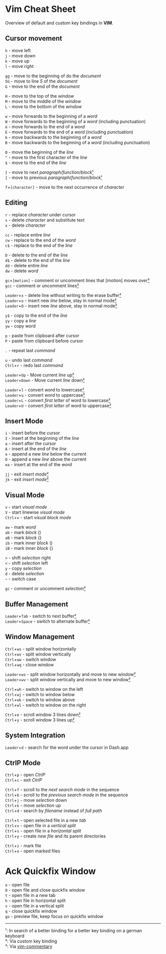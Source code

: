 # Vim Cheat Sheet
Overview of default and custom key bindings in **VIM**.

## Cursor movement

`h` - move left  
`j` - move down  
`k` - move up  
`l` - move right

`gg` - move to the beginning of do the *document*  
`5G` - move to line *5* of the *document*  
`G` - move to the end of the *document*

`H` - move to the top of the *window*  
`M` - move to the middle of the *window*  
`L` - move to the bottom of the *window*

`w` - move forwards to the beginning of a *word*  
`W` - move forwards to the beginning of a *word* (including punctuation)  
`e` - move forwards to the end of a *word*  
`E` - move forwards to the end of a *word* (including punctuation)  
`b` - move backwards to the beginning of a *word*  
`B` - move backwards to the beginning of a *word* (including punctuation)

`0` - move the beginning of the *line*  
`^` - move to the first character of the *line*  
`$` - move to the end of the *line*

`}` - move to next *paragraph*/*function*/*block*[¹](#todo)  
`{` - move to previous *paragraph*/*function*/*block*[¹](#todo)  

`f`+`[character]` - move to the next occurrence of *character*  

## Editing

`r` - replace *character* under cursor  
`s` - delete *character* and substitute text  
`x` - delete *character*  

`cc` - replace entire *line*  
`cw` - replace to the end of the *word*  
`c$` - replace to the end of the *line*  

`D` - delete to the end of the *line*  
`d$` - delete to the end of the *line*  
`dd` - delete entire *line*  
`dw` - delete *word*  

`gc`+`[motion]` - comment or uncomment lines that [motion] moves over[³](#commentary)  
`gcc` - comment or uncomment lines[³](#commentary)  

`Leader`+`x` - delete line without writing to the erase buffer[²](#custom)  
`Leader`+`o` - insert new *line* below, stay in normal mode[²](#custom)  
`Leader`+`O` - insert new *line* above, stay in normal mode[²](#custom)  

`y$` - copy to the end of the *line*  
`yy` - copy a *line*  
`yw` - copy word  

`p` - paste from clipboard after cursor  
`P` - paste from clipboard before cursor  

`.` - repeat last *command*  

`u` - undo last *command*  
`Ctrl`+`r` - redo last *command*  

`Leader`+`Up` - Move current *line* up[²](#custom)  
`Leader`+`Down` - Move current *line* down[²](#custom)  

`Leader`+`l` - convert *word* to lowercase[²](#custom)  
`Leader`+`u` - convert *word* to uppercase[²](#custom)  
`Leader`+`L` - convert *first letter* of word to lowercase[²](#custom)  
`Leader`+`U` - convert *first letter* of word to uppercase[²](#custom)  

## Insert Mode

`i` - insert before the cursor  
`I` - insert at the beginning of the *line*  
`a` - insert after the cursor  
`A` - insert at the end of the *line*  
`o` - append a new *line* below the current  
`O` - append a new *line* above the current  
`ea` - insert at the end of the *word*  

`jj` - exit *insert mode*[²](#custom)  
`jk` - exit *insert mode*[²](#custom)  

## Visual Mode

`v` - start *visual mode*  
`V` - start linewise *visual mode*  
`Ctrl`+`v` - start v*isual block mode*  

`aw` - mark *word*  
`ab` - mark *block* ()  
`aB` - mark *block* {}  
`ib` - mark inner *block* ()  
`iB` - mark inner *block* {}  

`>` - shift *selection* right  
`<` - shift *selection* left  
`y` - copy *selection*  
`d` - delete *selection*  
`~` - switch case  

`gc` - comment or uncomment *selection*[³](#commentary)  

## Buffer Management

`Leader`+`Tab` - switch to next buffer[²](#custom)  
`Leader`+`Space` - switch to alternate buffer[²](#custom)  

## Window Management

`Ctrl`+`ws` - split window horizontally  
`Ctrl`+`wv` - split window vertically  
`Ctrl`+`ww` - switch window  
`Ctrl`+`wq` - close window  

`Leader`+`ws` - split window horizontally and move to new window[²](#custom)  
`Leader`+`wv` - split window vertically and move to new window[²](#custom)  

`Ctrl`+`wh` - switch to window on the left  
`Ctrl`+`wj` - switch to window below  
`Ctrl`+`wk` - switch to window above  
`Ctrl`+`wl` - switch to window on the right  

`Ctrl`+`e` - scroll window 3 lines down[²](#custom)  
`Ctrl`+`y` - scroll window 3 lines up[²](#custom)  

## System Integration

`Leader`+`d` - search for the word under the cursor in Dash.app  

## CtrlP Mode

`Ctrl`+`p` - open *CtrlP*  
`Ctrl`+`c` - exit *CtrlP*  

`Ctrl`+`f` - scroll to the *next search mode* in the sequence  
`Ctrl`+`b` - scroll to the *previous search mode* in the sequence  
`Ctrl`+`j` - move *selection* down  
`Ctrl`+`k` - move *selection* up  
`Ctrl`+`d` - search by *filename* instead of *full path*  

`Ctrl`+`t` - open selected file in a new *tab*  
`Ctrl`+`v` - open file in a *vertical split*  
`Ctrl`+`s` - open file in a *horizontal split*  
`Ctrl`+`y` - create *new file* and its parent directories  

`Ctrl`+`z` - mark file  
`Ctrl`+`o` - open marked files  

# Ack Quickfix Window

`o` - open file  
`O` - open file and close quickfix window  
`t` - open file in a new tab  
`h` - open file in horizontal split  
`v` - open file in a vertical split  
`q` - close quickfix window  
`go` - preview file, keep focus on quickfix window  

---
<a name="todo">¹</a>: In search of a better binding for a better key binding on a german keyboard  
<a name="custom">²</a>: Via custom key binding  
<a name="commentary">³</a>: Via [vim-commentary](https://github.com/tpope/vim-commentary.git)  
